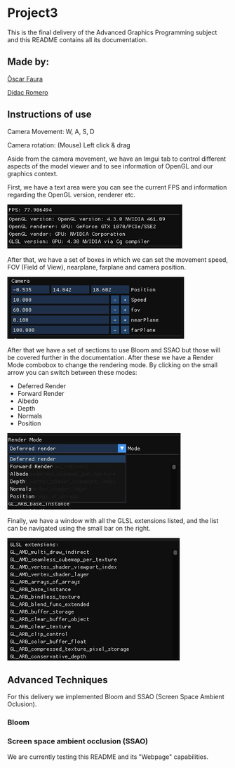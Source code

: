 # Project3

This is the final delivery of the Advanced Graphics Programming subject and this README contains all its documentation.

## Made by:
[Òscar Faura](https://github.com/ofaura)

[Dídac Romero](https://github.com/DidacRomero)

## Instructions of use

Camera Movement: W, A, S, D

Camera rotation: (Mouse) Left click & drag

Aside from the camera movement, we have an Imgui tab to control different aspects of the model viewer and to see information of OpenGL and our graphics context.

First, we have a text area were you can see the current FPS and information regarding the OpenGL version, renderer etc.

![Info](https://raw.githubusercontent.com/AGP-Project/Project3/main/Documentation_Images/Information.JPG "Information")

After that, we have a set of boxes in which we can set the movement speed, FOV (Field of View), nearplane, farplane and camera position.

![Camera](https://raw.githubusercontent.com/AGP-Project/Project3/main/Documentation_Images/Camera_Imgui.JPG "Camera")

After that we have a set of sections to use Bloom and SSAO but those will be covered further in the documentation. After these we have a Render Mode combobox to change the rendering mode. By clicking on the small arrow you can switch between these modes:

* Deferred Render
* Forward Render
* Albedo
* Depth
* Normals
* Position

![Mode](https://raw.githubusercontent.com/AGP-Project/Project3/main/Documentation_Images/Render_Mode_Imgui.JPG "Render Mode")

Finally, we have a window with all the GLSL extensions listed, and the list can be navigated using the small bar on the right.

![Extensions](https://raw.githubusercontent.com/AGP-Project/Project3/main/Documentation_Images/GLSL_Extensions.JPG "Extensions") 

## Advanced Techniques
For this delivery we implemented Bloom and SSAO (Screen Space Ambient Oclusion).

### Bloom


### Screen space ambient occlusion (SSAO)




We are currently testing this README and its "Webpage" capabilities.